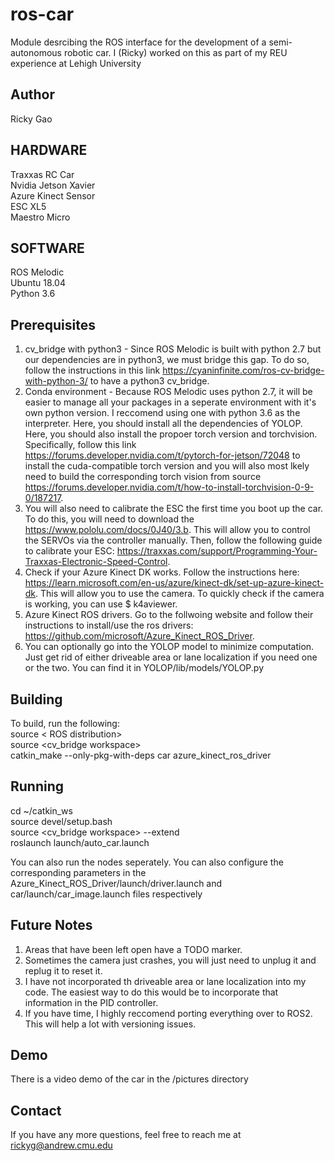 # ros-car

Module desrcibing the ROS interface for the development of a semi-autonomous robotic car. I (Ricky) worked on this as part of my REU experience at Lehigh University

Author
------
Ricky Gao

HARDWARE
--------
Traxxas RC Car  
Nvidia Jetson Xavier  
Azure Kinect Sensor  
ESC XL5  
Maestro Micro  

SOFTWARE
--------
ROS Melodic  
Ubuntu 18.04  
Python 3.6  

Prerequisites
-------------
1. cv_bridge with python3 - Since ROS Melodic is built with python 2.7 but our dependencies are in python3, we must bridge this gap. To do so, follow the instructions in this link https://cyaninfinite.com/ros-cv-bridge-with-python-3/ to have a python3 cv_bridge.
2. Conda environment - Because ROS Melodic uses python 2.7, it will be easier to manage all your packages in a seperate environment with it's own python version. I reccomend using one with python 3.6 as the interpreter. Here, you should install all the dependencies of YOLOP. Here, you should also install the propoer torch version and torchvision. Specifically, follow this link https://forums.developer.nvidia.com/t/pytorch-for-jetson/72048 to install the cuda-compatible torch version and you will also most lkely need to build the corresponding torch vision from source https://forums.developer.nvidia.com/t/how-to-install-torchvision-0-9-0/187217.
3. You will also need to calibrate the ESC the first time you boot up the car. To do this, you will need to download the https://www.pololu.com/docs/0J40/3.b. This will allow you to control the SERVOs via the controller manually. Then, follow the following guide to calibrate your ESC: https://traxxas.com/support/Programming-Your-Traxxas-Electronic-Speed-Control.
4. Check if your Azure Kinect DK works. Follow the instructions here: https://learn.microsoft.com/en-us/azure/kinect-dk/set-up-azure-kinect-dk. This will allow you to use the camera. To quickly check if the camera is working, you can use $ k4aviewer.
5. Azure Kinect ROS drivers. Go to the follwoing website and follow their instructions to install/use the ros drivers: https://github.com/microsoft/Azure_Kinect_ROS_Driver.
6. You can optionally go into the YOLOP model to minimize computation. Just get rid of either driveable area or lane localization if you need one or the two. You can find it in YOLOP/lib/models/YOLOP.py

Building
--------
To build, run the following:  
source < ROS distribution>  
source <cv_bridge workspace>  
catkin_make --only-pkg-with-deps car azure_kinect_ros_driver  


Running
-------
cd ~/catkin_ws  
source devel/setup.bash  
source <cv_bridge workspace> --extend  
roslaunch launch/auto_car.launch  

You can also run the nodes seperately. You can also configure the corresponding parameters in the Azure_Kinect_ROS_Driver/launch/driver.launch and car/launch/car_image.launch files respectively

Future Notes
------------
1. Areas that have been left open have a TODO marker.
2. Sometimes the camera just crashes, you will just need to unplug it and replug it to reset it.
3. I have not incorporated th driveable area or lane localization into my code. The easiest way to do this would be to incorporate that information in the PID controller.
4. If you have time, I highly reccomend porting everything over to ROS2. This will help a lot with versioning issues.

Demo
----
There is a video demo of the car in the /pictures directory

Contact
-------
If you have any more questions, feel free to reach me at rickyg@andrew.cmu.edu
